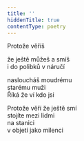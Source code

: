 ```yaml
---
title: ''
hiddenTitle: true
contentType: poetry
---
```


<section>

Protože věříš

že ještě můžeš a smíš  
i do polibků v náručí

</section>

<section>

nasloucháš moudrému  
starému muži  
Říká že ví kdo jsi

</section>

<section>

Protože věří že ještě smí  
stojíte mezi lidmi  
na stanici  
v objetí jako milenci

</section>
